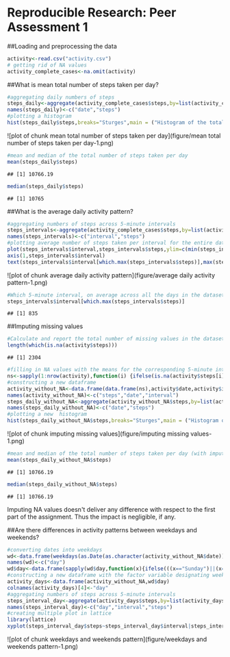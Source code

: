Reproducible Research: Peer Assessment 1
==================================================


##Loading and preprocessing the data


```r
activity<-read.csv("activity.csv")
# getting rid of NA values
activity_complete_cases<-na.omit(activity)
```


##What is mean total number of steps taken per day?

```r
#aggregating daily numbers of steps 
steps_daily<-aggregate(activity_complete_cases$steps,by=list(activity_complete_cases$date),FUN=sum)
names(steps_daily)<-c("date","steps")
#plotting a histogram 
hist(steps_daily$steps,breaks="Sturges",main = ("Histogram of the total number of steps taken each day" ),ylim = range(0,30),xlab="number of steps",col=c("grey"))
```

![plot of chunk mean total number of steps taken per day](figure/mean total number of steps taken per day-1.png) 

```r
#mean and median of the total number of steps taken per day
mean(steps_daily$steps)
```

```
## [1] 10766.19
```

```r
median(steps_daily$steps)
```

```
## [1] 10765
```


##What is the average daily activity pattern?

```r
#aggregating numbers of steps across 5-minute intervals
steps_intervals<-aggregate(activity_complete_cases$steps,by=list(activity_complete_cases$interval),FUN=mean)
names(steps_intervals)<-c("interval","steps")
#plotting average number of steps taken per interval for the entire dateset
plot(steps_intervals$interval,steps_intervals$steps,ylim=c(min(steps_intervals$steps),max(steps_intervals$steps)),type="l",col="blue",ylab="Average number of steps",  xlab="interval",main="Average number of steps taken per interval",xaxt="n") 
axis(1,steps_intervals$interval)
text(steps_intervals$interval[which.max(steps_intervals$steps)],max(steps_intervals$steps),paste("max( interval= ",steps_intervals$interval[which.max(steps_intervals$steps)],", value= ",round(max(steps_intervals$steps),2),")"))
```

![plot of chunk average daily activity pattern](figure/average daily activity pattern-1.png) 

```r
#Which 5-minute interval, on average across all the days in the dataset, contains the maximum number of steps?
steps_intervals$interval[which.max(steps_intervals$steps)]
```

```
## [1] 835
```

##Imputing missing values

```r
#Calculate and report the total number of missing values in the dataset (i.e. the total number of rows with NAs)
length(which(is.na(activity$steps)))
```

```
## [1] 2304
```

```r
#filling in NA values with the means for the corresponding 5-minute interval
ns<-sapply(1:nrow(activity),function(i) {ifelse(is.na(activity$steps[i]),activity$steps[i]<-steps_intervals$steps[which(activity$interval[i]==steps_intervals$interval)],activity$steps[i])})
#constructing a new dataframe
activity_without_NA<-data.frame(data.frame(ns),activity$date,activity$interval)
names(activity_without_NA)<-c("steps","date","interval")
steps_daily_without_NA<-aggregate(activity_without_NA$steps,by=list(activity_without_NA$date),FUN=sum)
names(steps_daily_without_NA)<-c("date","steps")
#plotting a new  histogram
hist(steps_daily_without_NA$steps,breaks="Sturges",main = ("Histogram of the total number of steps taken each day " ),ylim = range(0,30),xlab="number of steps",col=c("grey"))
```

![plot of chunk imputing missing values](figure/imputing missing values-1.png) 

```r
#mean and median of the total number of steps taken per day (with imputing NA values)
mean(steps_daily_without_NA$steps)
```

```
## [1] 10766.19
```

```r
median(steps_daily_without_NA$steps)
```

```
## [1] 10766.19
```
Imputing NA values doesn't deliver any difference with respect to the first  part of the assignment. Thus the impact is negligible, if any.


##Are there differences in activity patterns between weekdays and weekends?

```r
#converting dates into weekdays
wd<-data.frame(weekdays(as.Date(as.character(activity_without_NA$date))))
names(wd)<-c("day")
wd$day<-data.frame(sapply(wd$day,function(x){ifelse(((x=="Sunday")||(x=="Saturday")),"weekend","weekday")}))
#constructing a new dataframe with the factor variable designating weekend or weekday
activity_days<-data.frame(activity_without_NA,wd$day)
colnames(activity_days)[4]<-"day"
#aggregating numbers of steps across 5-minute intervals
steps_interval_day<-aggregate(activity_days$steps,by=list(activity_days$day,activity_days$interval),FUN=mean)
names(steps_interval_day)<-c("day","interval","steps")
#creating multiple plot in lattice
library(lattice)
xyplot(steps_interval_day$steps~steps_interval_day$interval|steps_interval_day$day,type="l",layout=c(1,2),scales=list(y=list(relation="free")),ylab="Average number of steps",xlab="Interval")
```

![plot of chunk weekdays and weekends pattern](figure/weekdays and weekends pattern-1.png) 



